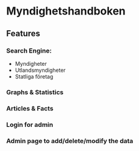 # Myndighetshandboken

## Features

### Search Engine:
- Myndigheter
- Utlandsmyndigheter
- Statliga företag

### Graphs & Statistics

### Articles & Facts 

### Login for admin 

### Admin page to add/delete/modify the data 
